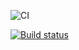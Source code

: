 ![CI](https://github.com/yana-sheglova/5.-HTML-forms/actions/workflows/web.yml/badge.svg)

[![Build status](https://ci.appveyor.com/api/projects/status/k84gcarc9v5dbx1b?svg=true)](https://ci.appveyor.com/project/yana-sheglova/5-html-forms)
